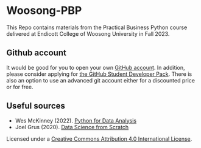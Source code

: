 # Woosong-PBP

This Repo contains materials from the Practical Business Python course delivered at Endicott College of Woosong University in Fall 2023.

## Github account
It would be good for you to open your own [GitHub account](https://github.com/). In addition, please consider applying for [the GitHub Student Developer Pack](https://education.github.com/pack). There is also an option to use an advanced git account either for a discounted price or for free.

## Useful sources
- Wes McKinney (2022). [Python for Data Analysis](https://wesmckinney.com/book/)
- Joel Grus (2020). [Data Science from Scratch](chrome-extension://oemmndcbldboiebfnladdacbdfmadadm/https://covid19.uthm.edu.my/wp-content/uploads/2020/04/Data-Science-from-Scratch-First-Principles-with-Python-by-Joel-Grus-z-lib.org_.epub_.pdf)


Licensed under a [Creative Commons Attribution 4.0 International License](https://creativecommons.org/licenses/by/4.0/).
